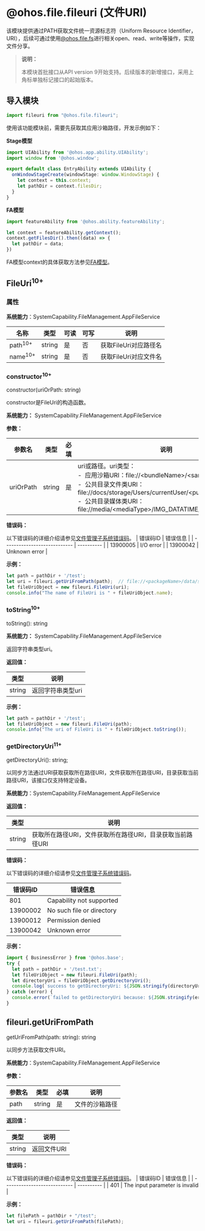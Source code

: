 # @ohos.file.fileuri (文件URI)

该模块提供通过PATH获取文件统一资源标志符（Uniform Resource Identifier，URI），后续可通过使用[@ohos.file.fs](js-apis-file-fs.md)进行相关open、read、write等操作，实现文件分享。

> **说明：**
>
> 本模块首批接口从API version 9开始支持。后续版本的新增接口，采用上角标单独标记接口的起始版本。

## 导入模块

```ts
import fileuri from "@ohos.file.fileuri";
```

使用该功能模块前，需要先获取其应用沙箱路径，开发示例如下：

**Stage模型**

  ```ts
  import UIAbility from '@ohos.app.ability.UIAbility';
  import window from '@ohos.window';

  export default class EntryAbility extends UIAbility {
    onWindowStageCreate(windowStage: window.WindowStage) {
      let context = this.context;
      let pathDir = context.filesDir;
    }
  }
  ```

**FA模型**

  ```js
  import featureAbility from '@ohos.ability.featureAbility';
 
  let context = featureAbility.getContext();
  context.getFilesDir().then((data) => {
    let pathDir = data;
  })
  ```

FA模型context的具体获取方法参见[FA模型](js-apis-inner-app-context.md#Context模块)。

## FileUri<sup>10+</sup>

### 属性

**系统能力**：SystemCapability.FileManagement.AppFileService

| 名称 | 类型 | 可读 | 可写 | 说明 |
| -------- | -------- | -------- | -------- | -------- |    
| path<sup>10+</sup> | string | 是 | 否 | 获取FileUri对应路径名 |
| name<sup>10+</sup> | string | 是 | 否 | 获取FileUri对应文件名 |

### constructor<sup>10+</sup>

constructor(uriOrPath: string)

constructor是FileUri的构造函数。

**系统能力：** SystemCapability.FileManagement.AppFileService

**参数：**

| 参数名 | 类型 | 必填 | 说明 |
| -------- | -------- | -------- | -------- |
| uriOrPath | string | 是 | uri或路径。uri类型：<br/>-&nbsp; 应用沙箱URI：file://\<bundleName>/\<sandboxPath> <br/>-&nbsp; 公共目录文件类URI：file://docs/storage/Users/currentUser/\<publicPath> <br/>-&nbsp; 公共目录媒体类URI：file://media/\<mediaType>/IMG_DATATIME_ID/\<displayName> |

**错误码：**

以下错误码的详细介绍请参见[文件管理子系统错误码](../errorcodes/errorcode-filemanagement.md)。
| 错误码ID                     | 错误信息        |
| ---------------------------- | ---------- |
| 13900005 | I/O error |
| 13900042 | Unknown error |

**示例：**

  ```ts
  let path = pathDir + '/test';
  let uri = fileuri.getUriFromPath(path);  // file://<packageName>/data/storage/el2/base/haps/entry/files/test
  let fileUriObject = new fileuri.FileUri(uri);
  console.info("The name of FileUri is " + fileUriObject.name);
  ```

### toString<sup>10+</sup>

toString(): string

**系统能力：** SystemCapability.FileManagement.AppFileService

返回字符串类型uri。

**返回值：**

| 类型 | 说明 |
| -------- | -------- |
| string | 返回字符串类型uri |

**示例：**

  ```ts
  let path = pathDir + '/test';
  let fileUriObject = new fileuri.FileUri(path);
  console.info("The uri of FileUri is " + fileUriObject.toString());
  ```

### getDirectoryUri<sup>11+</sup>

getDirectoryUri(): string;

以同步方法通过URI获取获取所在路径URI，文件获取所在路径URI，目录获取当前路径URI，该接口仅支持特定设备。

**系统能力**：SystemCapability.FileManagement.AppFileService

**返回值：**

| 类型                  | 说明                                |
| --------------------- |-----------------------------------|
| string | 获取所在路径URI，文件获取所在路径URI，目录获取当前路径URI |

**错误码：**

以下错误码的详细介绍请参见[文件管理子系统错误码](../errorcodes/errorcode-filemanagement.md)。

| 错误码ID                     | 错误信息                      |
| ---------------------------- |---------------------------|
| 801 | Capability not supported  |
| 13900002 | No such file or directory |
| 13900012 | Permission denied         |
| 13900042 | Unknown error             |

**示例：**

  ```ts
  import { BusinessError } from '@ohos.base';
  try {
    let path = pathDir + '/test.txt';
    let fileUriObject = new fileuri.FileUri(path);
    let directoryUri = fileUriObject.getDirectoryUri();
    console.log(`success to getDirectoryUri: ${JSON.stringify(directoryUri)}`);
  } catch (error) {
    console.error(`failed to getDirectoryUri because: ${JSON.stringify(error)}`);
  }
  ```

## fileuri.getUriFromPath

getUriFromPath(path: string): string

以同步方法获取文件URI。

**系统能力**：SystemCapability.FileManagement.AppFileService

**参数：**

| 参数名 | 类型   | 必填 | 说明                       |
| ------ | ------ | ---- | -------------------------- |
| path   | string | 是   | 文件的沙箱路径 |

**返回值：**

  | 类型                           | 说明         |
  | ---------------------------- | ---------- |
  | string | 返回文件URI |

**错误码：**  

以下错误码的详细介绍请参见[文件管理子系统错误码](../errorcodes/errorcode-filemanagement.md)。
| 错误码ID                     | 错误信息        |
| ---------------------------- | ---------- |
| 401 | The input parameter is invalid |

**示例：**

  ```ts
  let filePath = pathDir + "/test";
  let uri = fileuri.getUriFromPath(filePath);
  ```

